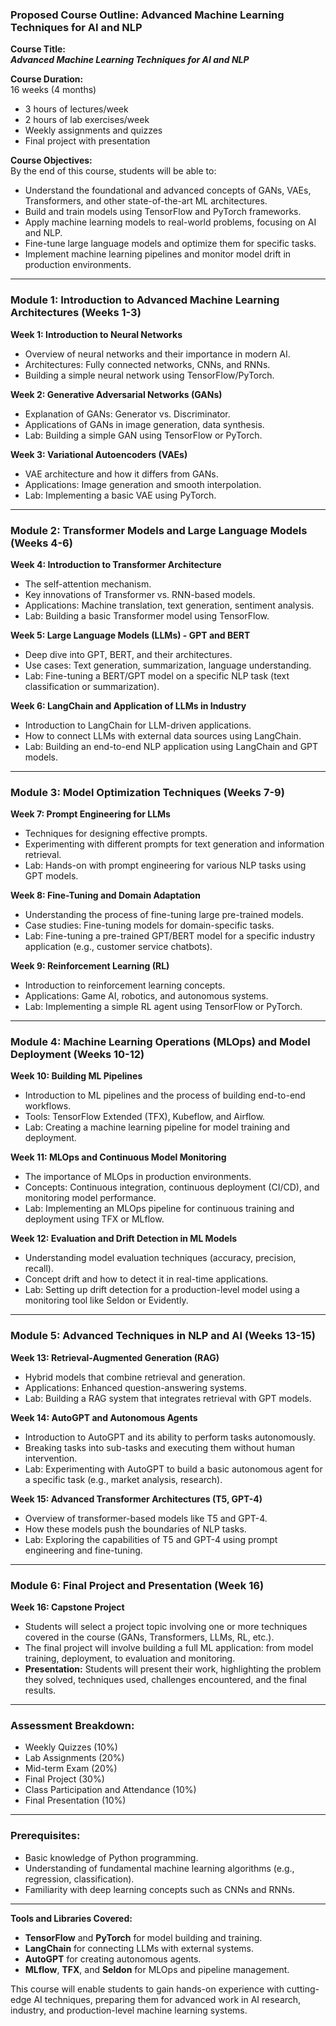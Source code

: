 ### **Proposed Course Outline: Advanced Machine Learning Techniques for AI and NLP**

**Course Title:**\
***Advanced Machine Learning Techniques for AI and NLP***

**Course Duration:**\
16 weeks (4 months)

-   3 hours of lectures/week
-   2 hours of lab exercises/week
-   Weekly assignments and quizzes
-   Final project with presentation

**Course Objectives:**\
By the end of this course, students will be able to:

-   Understand the foundational and advanced concepts of GANs, VAEs, Transformers, and other state-of-the-art ML architectures.
-   Build and train models using TensorFlow and PyTorch frameworks.
-   Apply machine learning models to real-world problems, focusing on AI and NLP.
-   Fine-tune large language models and optimize them for specific tasks.
-   Implement machine learning pipelines and monitor model drift in production environments.

* * * * *

### **Module 1: Introduction to Advanced Machine Learning Architectures (Weeks 1-3)**

**Week 1: Introduction to Neural Networks**

-   Overview of neural networks and their importance in modern AI.
-   Architectures: Fully connected networks, CNNs, and RNNs.
-   Building a simple neural network using TensorFlow/PyTorch.

**Week 2: Generative Adversarial Networks (GANs)**

-   Explanation of GANs: Generator vs. Discriminator.
-   Applications of GANs in image generation, data synthesis.
-   Lab: Building a simple GAN using TensorFlow or PyTorch.

**Week 3: Variational Autoencoders (VAEs)**

-   VAE architecture and how it differs from GANs.
-   Applications: Image generation and smooth interpolation.
-   Lab: Implementing a basic VAE using PyTorch.

* * * * *

### **Module 2: Transformer Models and Large Language Models (Weeks 4-6)**

**Week 4: Introduction to Transformer Architecture**

-   The self-attention mechanism.
-   Key innovations of Transformer vs. RNN-based models.
-   Applications: Machine translation, text generation, sentiment analysis.
-   Lab: Building a basic Transformer model using TensorFlow.

**Week 5: Large Language Models (LLMs) - GPT and BERT**

-   Deep dive into GPT, BERT, and their architectures.
-   Use cases: Text generation, summarization, language understanding.
-   Lab: Fine-tuning a BERT/GPT model on a specific NLP task (text classification or summarization).

**Week 6: LangChain and Application of LLMs in Industry**

-   Introduction to LangChain for LLM-driven applications.
-   How to connect LLMs with external data sources using LangChain.
-   Lab: Building an end-to-end NLP application using LangChain and GPT models.

* * * * *

### **Module 3: Model Optimization Techniques (Weeks 7-9)**

**Week 7: Prompt Engineering for LLMs**

-   Techniques for designing effective prompts.
-   Experimenting with different prompts for text generation and information retrieval.
-   Lab: Hands-on with prompt engineering for various NLP tasks using GPT models.

**Week 8: Fine-Tuning and Domain Adaptation**

-   Understanding the process of fine-tuning large pre-trained models.
-   Case studies: Fine-tuning models for domain-specific tasks.
-   Lab: Fine-tuning a pre-trained GPT/BERT model for a specific industry application (e.g., customer service chatbots).

**Week 9: Reinforcement Learning (RL)**

-   Introduction to reinforcement learning concepts.
-   Applications: Game AI, robotics, and autonomous systems.
-   Lab: Implementing a simple RL agent using TensorFlow or PyTorch.

* * * * *

### **Module 4: Machine Learning Operations (MLOps) and Model Deployment (Weeks 10-12)**

**Week 10: Building ML Pipelines**

-   Introduction to ML pipelines and the process of building end-to-end workflows.
-   Tools: TensorFlow Extended (TFX), Kubeflow, and Airflow.
-   Lab: Creating a machine learning pipeline for model training and deployment.

**Week 11: MLOps and Continuous Model Monitoring**

-   The importance of MLOps in production environments.
-   Concepts: Continuous integration, continuous deployment (CI/CD), and monitoring model performance.
-   Lab: Implementing an MLOps pipeline for continuous training and deployment using TFX or MLflow.

**Week 12: Evaluation and Drift Detection in ML Models**

-   Understanding model evaluation techniques (accuracy, precision, recall).
-   Concept drift and how to detect it in real-time applications.
-   Lab: Setting up drift detection for a production-level model using a monitoring tool like Seldon or Evidently.

* * * * *

### **Module 5: Advanced Techniques in NLP and AI (Weeks 13-15)**

**Week 13: Retrieval-Augmented Generation (RAG)**

-   Hybrid models that combine retrieval and generation.
-   Applications: Enhanced question-answering systems.
-   Lab: Building a RAG system that integrates retrieval with GPT models.

**Week 14: AutoGPT and Autonomous Agents**

-   Introduction to AutoGPT and its ability to perform tasks autonomously.
-   Breaking tasks into sub-tasks and executing them without human intervention.
-   Lab: Experimenting with AutoGPT to build a basic autonomous agent for a specific task (e.g., market analysis, research).

**Week 15: Advanced Transformer Architectures (T5, GPT-4)**

-   Overview of transformer-based models like T5 and GPT-4.
-   How these models push the boundaries of NLP tasks.
-   Lab: Exploring the capabilities of T5 and GPT-4 using prompt engineering and fine-tuning.

* * * * *

### **Module 6: Final Project and Presentation (Week 16)**

**Week 16: Capstone Project**

-   Students will select a project topic involving one or more techniques covered in the course (GANs, Transformers, LLMs, RL, etc.).
-   The final project will involve building a full ML application: from model training, deployment, to evaluation and monitoring.
-   **Presentation:** Students will present their work, highlighting the problem they solved, techniques used, challenges encountered, and the final results.

* * * * *

### **Assessment Breakdown:**

-   Weekly Quizzes (10%)
-   Lab Assignments (20%)
-   Mid-term Exam (20%)
-   Final Project (30%)
-   Class Participation and Attendance (10%)
-   Final Presentation (10%)

* * * * *

### **Prerequisites:**

-   Basic knowledge of Python programming.
-   Understanding of fundamental machine learning algorithms (e.g., regression, classification).
-   Familiarity with deep learning concepts such as CNNs and RNNs.

* * * * *

**Tools and Libraries Covered:**

-   **TensorFlow** and **PyTorch** for model building and training.
-   **LangChain** for connecting LLMs with external systems.
-   **AutoGPT** for creating autonomous agents.
-   **MLflow**, **TFX**, and **Seldon** for MLOps and pipeline management.

This course will enable students to gain hands-on experience with cutting-edge AI techniques, preparing them for advanced work in AI research, industry, and production-level machine learning systems.